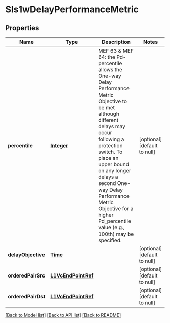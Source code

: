 # Sls1wDelayPerformanceMetric
## Properties

Name | Type | Description | Notes
------------ | ------------- | ------------- | -------------
**percentile** | [**Integer**](integer.md) | MEF 63 &amp; MEF 64: the Pd-percentile allows the One-way Delay Performance Metric Objective to be met although different delays may occur following a protection switch. To place an upper bound on any longer delays a second One-way Delay Performance Metric Objective for a higher Pd_percentile value (e.g., 100th) may be specified. | [optional] [default to null]
**delayObjective** | [**Time**](Time.md) |  | [optional] [default to null]
**orderedPairSrc** | [**L1VcEndPointRef**](L1VcEndPointRef.md) |  | [optional] [default to null]
**orderedPairDst** | [**L1VcEndPointRef**](L1VcEndPointRef.md) |  | [optional] [default to null]

[[Back to Model list]](../README.md#documentation-for-models) [[Back to API list]](../README.md#documentation-for-api-endpoints) [[Back to README]](../README.md)

